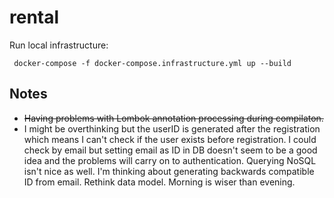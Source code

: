 # rental

Run local infrastructure:
```
 docker-compose -f docker-compose.infrastructure.yml up --build
```

## Notes
* ~~Having problems with Lombok annotation processing during compilaton.~~
* I might be overthinking but the userID is generated after the registration which means I can't check if the user exists before registration.
  I could check by email but setting email as ID in DB doesn't seem to be a good idea and the problems will carry on to authentication. Querying NoSQL isn't nice as well.
  I'm thinking about generating backwards compatible ID from email. Rethink data model. Morning is wiser than evening.
  